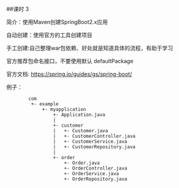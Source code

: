 ##课时 3

简介：使用Maven创建SpringBoot2.x应用

自动创建：使用官方的工具创建项目

手工创建:自己整理war包依赖、好处就是知道具体的流程，有助于学习

官方推荐包命名接口，不要使用默认 defaultPackage

官方文档: https://spring.io/guides/gs/spring-boot/

例子：

			com
			 +- example
			     +- myapplication
			         +- Application.java
			         |
			         +- customer
			         |   +- Customer.java
			         |   +- CustomerController.java
			         |   +- CustomerService.java
			         |   +- CustomerRepository.java
			         |
			         +- order
			             +- Order.java
			             +- OrderController.java
			             +- OrderService.java
			             +- OrderRepository.java
	

